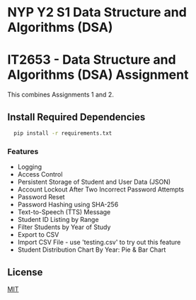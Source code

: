 # NYP Y2 S1 Data Structure and Algorithms (DSA)
# IT2653 - Data Structure and Algorithms (DSA) Assignment 

This combines Assignments 1 and 2.

## Install Required Dependencies

```bash
  pip install -r requirements.txt
```

### Features 

- Logging 
- Access Control 
- Persistent Storage of Student and User Data (JSON)
- Account Lockout After Two Incorrect Password Attempts
- Password Reset
- Password Hashing using SHA-256
- Text-to-Speech (TTS) Message 
- Student ID Listing by Range
- Filter Students by Year of Study
- Export to CSV
- Import CSV File - use 'testing.csv' to try out this feature
- Student Distribution Chart By Year: Pie & Bar Chart

## License

[MIT](https://github.com/Diablo2912/Student-Course-Registration-System/blob/main/LICENSE.md)

